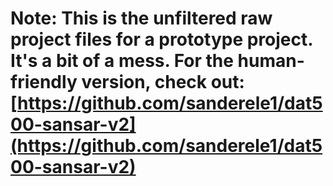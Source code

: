 # Note: This is the unfiltered raw project files for a prototype project. It's a bit of a mess. For the human-friendly version, check out: [https://github.com/sanderele1/dat500-sansar-v2](https://github.com/sanderele1/dat500-sansar-v2)
